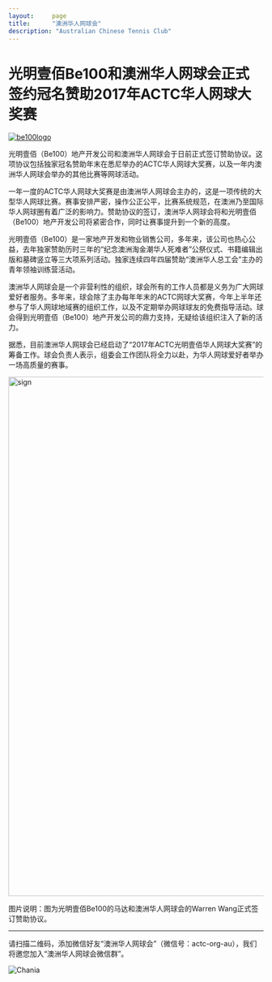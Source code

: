 ```yaml
---
layout:     page
title:      "澳洲华人网球会"
description: "Australian Chinese Tennis Club"
---
```

<h1>光明壹佰Be100和澳洲华人网球会正式签约冠名赞助2017年ACTC华人网球大奖赛</h1>

<a href="https://www.be100.com.au" target="_blank">
  <img src="https://farm5.staticflickr.com/4382/36349220134_94c0db5c06_b.jpg" class="img-responsive" alt="be100logo">
</a>

<p>光明壹佰（Be100）地产开发公司和澳洲华人网球会于日前正式签订赞助协议。这项协议包括独家冠名赞助年末在悉尼举办的ACTC华人网球大奖赛，以及一年内澳洲华人网球会举办的其他比赛等网球活动。</p>
<p>一年一度的ACTC华人网球大奖赛是由澳洲华人网球会主办的，这是一项传统的大型华人网球比赛。赛事安排严密，操作公正公平，比赛系统规范，在澳洲乃至国际华人网球圈有着广泛的影响力。赞助协议的签订，澳洲华人网球会将和光明壹佰（Be100）地产开发公司将紧密合作，同时让赛事提升到一个新的高度。</p>
<p>光明壹佰（Be100）是一家地产开发和物业销售公司，多年来，该公司也热心公益，去年独家赞助历时三年的“纪念澳洲淘金潮华人死难者”公祭仪式、书籍编辑出版和墓碑竖立等三大项系列活动。独家连续四年四届赞助“澳洲华人总工会”主办的青年领袖训练营活动。</p>
<p>澳洲华人网球会是一个非营利性的组织，球会所有的工作人员都是义务为广大网球爱好者服务。多年来，球会除了主办每年年末的ACTC网球大奖赛，今年上半年还参与了华人网球地域赛的组织工作，以及不定期举办网球球友的免费指导活动。球会得到光明壹佰（Be100）地产开发公司的鼎力支持，无疑给该组织注入了新的活力。</p>
<p>据悉，目前澳洲华人网球会已经启动了“2017年ACTC光明壹佰华人网球大奖赛”的筹备工作。球会负责人表示，组委会工作团队将全力以赴，为华人网球爱好者举办一场高质量的赛事。</p>

<img class="img-responsive" src="https://farm5.staticflickr.com/4416/36348884404_c88bd67fba_b.jpg" alt="sign" width="1024" />
<p>图片说明：图为光明壹佰Be100的马达和澳洲华人网球会的Warren Wang正式签订赞助协议。</p>

<hr>
<p>请扫描二维码，添加微信好友“澳洲华人网球会”（微信号：actc-org-au），我们将邀您加入“澳洲华人网球会微信群”。</p>
<div class="row">
  <div class="col-xs-offset-1 col-xs-10 col-sm-offset-2 col-sm-8 col-md-offset-2 col-md-8 col-lg-offset-2 col-lg-8">
    <img class="img-responsive" src="https://c5.staticflickr.com/9/8179/28251007604_30faf539bc_z.jpg" alt="Chania" />
  </div>
</div>
